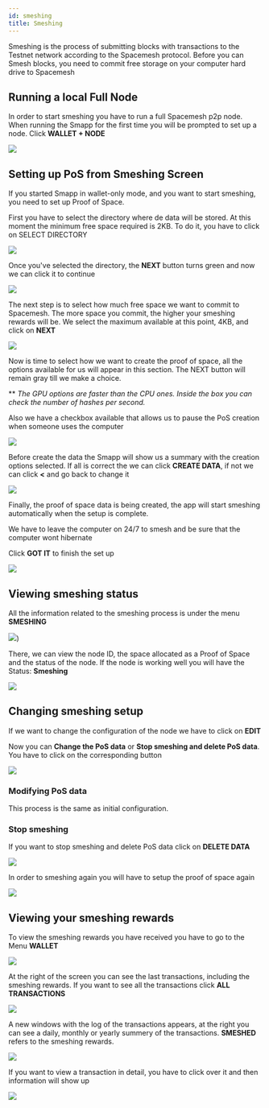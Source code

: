 ```yaml
---
id: smeshing
title: Smeshing
---
```


Smeshing is the process of submitting blocks with transactions to the Testnet network according to the Spacemesh protocol. Before you can Smesh blocks, you need to commit free storage on your computer hard drive to Spacemesh

## Running a local Full Node

In order to start smeshing you have to run a full Spacemesh p2p node. When running the Smapp for the first time you will be prompted to set up a node. Click **WALLET + NODE**

![](./../../../../static/img/v1.0/new_wallet.png)

## Setting up PoS from Smeshing Screen

If you started Smapp in wallet-only mode, and you want to start smeshing, you need to set up Proof of Space.

First you have to select the directory where de data will be stored. At this moment the minimum free space required is 2KB. To do it, you have to click on SELECT DIRECTORY

![](./../../../../static/img/v1.0/POS_setup_1_light.png)

Once you've selected the directory, the **NEXT** button turns green and now we can click it to continue

![](./../../../../static/img/v1.0/POS_setup_2_light.png)

The next step is to select how much free space we want to commit to Spacemesh. The more space you commit, the higher your smeshing rewards will be. We select the maximum available at this point, 4KB, and click on **NEXT**

![](./../../../../static/img/v1.0/POS_setup_3_light.png)

Now is time to select how we want to create the proof of space, all the options available for us will appear in this section. The NEXT button will remain gray till we make a choice.

** _The GPU options are faster than the CPU ones. Inside the box you can check the number of hashes per second._

Also we have a checkbox available that allows us to pause the PoS creation when someone uses the computer

![](./../../../../static/img/v1.0/POS_setup_4_light.png)

Before create the data the Smapp will show us a summary with the creation options selected. If all is correct the we can click **CREATE DATA**, if not we can click **<** and go back to change it

![](./../../../../static/img/v1.0/POS_setup_5_light.png)

Finally, the proof of space data is being created, the app will start smeshing automatically when the setup is complete.

We have to leave the computer on 24/7 to smesh and be sure that the computer wont hibernate

Click **GOT IT** to finish the set up

![](./../../../../static/img/v1.0/POS_setup_done.png)


## Viewing smeshing status

All the information related to the smeshing process is under the menu **SMESHING**

![](./../../../../static/img/v1.0/select_smeshing.png))

There, we can view the node ID, the space allocated as a Proof of Space and the status of the node. If the node is working well you will have the Status: **Smeshing**

![](./../../../../static/img/v1.0/smesher_status.png)

## Changing smeshing setup

If we want to change the configuration of the node we have to click on **EDIT**

Now you can **Change the PoS data** or **Stop smeshing and delete PoS data**. You have to click on the corresponding button

![](./../../../../static/img/v1.0/POS_change.png)

### Modifying PoS data

This process is the same as initial configuration.

### Stop smeshing

If you want to stop smeshing and delete PoS data click on **DELETE DATA**

![](./../../../../static/img/v1.0/POS_change.png)

In order to smeshing again you will have to setup the proof of space again

![](./../../../../static/img/v1.0/POS_smesher_setup.png)

## Viewing your smeshing rewards

To view the smeshing rewards you have received you have to go to the Menu **WALLET**

![](./../../../../static/img/v1.0/select_wallet.png)

At the right of the screen you can see the last transactions, including the smeshing rewards. If you want to see all the transactions click **ALL TRANSACTIONS**

![](./../../../../static/img/v1.0/wallet_screen.png)

A new windows with the log of the transactions appears, at the right you can see a daily, monthly or yearly summery of the transactions. **SMESHED** refers to the smeshing rewards.

![](./../../../../static/img/v1.0/tx_log.png)

If you want to view a transaction in detail, you have to click over it and then information will show up

![](./../../../../static/img/v1.0/tx_log_details.png)
